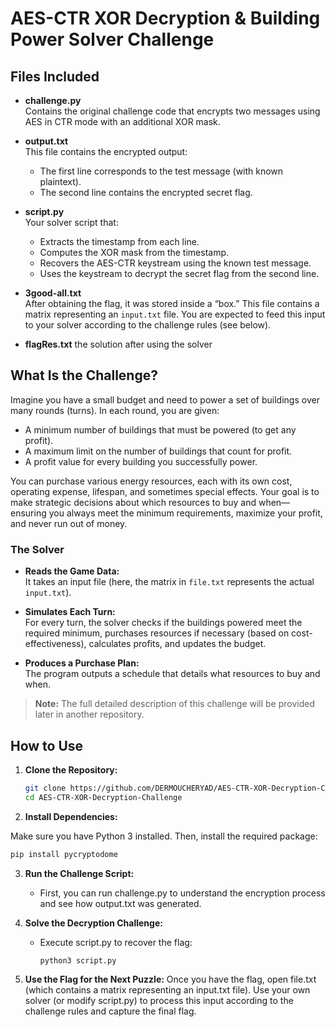 # AES-CTR XOR Decryption & Building Power Solver Challenge

## Files Included

- **challenge.py**  
  Contains the original challenge code that encrypts two messages using AES in CTR mode with an additional XOR mask.

- **output.txt**  
  This file contains the encrypted output:
  - The first line corresponds to the test message (with known plaintext).
  - The second line contains the encrypted secret flag.

- **script.py**  
  Your solver script that:
  - Extracts the timestamp from each line.
  - Computes the XOR mask from the timestamp.
  - Recovers the AES-CTR keystream using the known test message.
  - Uses the keystream to decrypt the secret flag from the second line.

- **3good-all.txt**  
  After obtaining the flag, it was stored inside a “box.” This file contains a matrix representing an `input.txt` file. You are expected to feed this input to your solver according to the challenge rules (see below).

- **flagRes.txt**
   the solution after using the solver 

## What Is the Challenge?

Imagine you have a small budget and need to power a set of buildings over many rounds (turns). In each round, you are given:
- A minimum number of buildings that must be powered (to get any profit).
- A maximum limit on the number of buildings that count for profit.
- A profit value for every building you successfully power.

You can purchase various energy resources, each with its own cost, operating expense, lifespan, and sometimes special effects. Your goal is to make strategic decisions about which resources to buy and when—ensuring you always meet the minimum requirements, maximize your profit, and never run out of money.

### The Solver

- **Reads the Game Data:**  
  It takes an input file (here, the matrix in `file.txt` represents the actual `input.txt`).

- **Simulates Each Turn:**  
  For every turn, the solver checks if the buildings powered meet the required minimum, purchases resources if necessary (based on cost-effectiveness), calculates profits, and updates the budget.

- **Produces a Purchase Plan:**  
  The program outputs a schedule that details what resources to buy and when.

> **Note:** The full detailed description of this challenge will be provided later in another repository.

## How to Use

1. **Clone the Repository:**

   ```bash
   git clone https://github.com/DERMOUCHERYAD/AES-CTR-XOR-Decryption-Challenge.git
   cd AES-CTR-XOR-Decryption-Challenge
    ```

2.  **Install Dependencies:**

Make sure you have Python 3 installed. Then, install the required package:
   ```bash
  pip install pycryptodome
   ``` 

3.  **Run the Challenge Script:**

     - First, you can run challenge.py to understand the encryption process and see how output.txt was generated.
4.   **Solve the Decryption Challenge:**
     - Execute script.py to recover the flag:
        ```bash
       python3 script.py
         ```
5.  **Use the Flag for the Next Puzzle:**
Once you have the flag, open file.txt (which contains a matrix representing an input.txt file). Use your own solver (or modify script.py) to process this input according to the challenge rules and capture the final flag.
  
